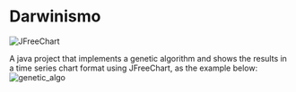 # Darwinismo
![JFreeChart](https://img.shields.io/badge/JFreeChart-1.5.0-blue?style=flat-square)

A java project that implements a genetic algorithm and shows the results in a time series chart format using JFreeChart, as the example below:
![genetic_algo](https://user-images.githubusercontent.com/33498293/65820569-49a67080-e201-11e9-9d62-6ee11157837c.png)
